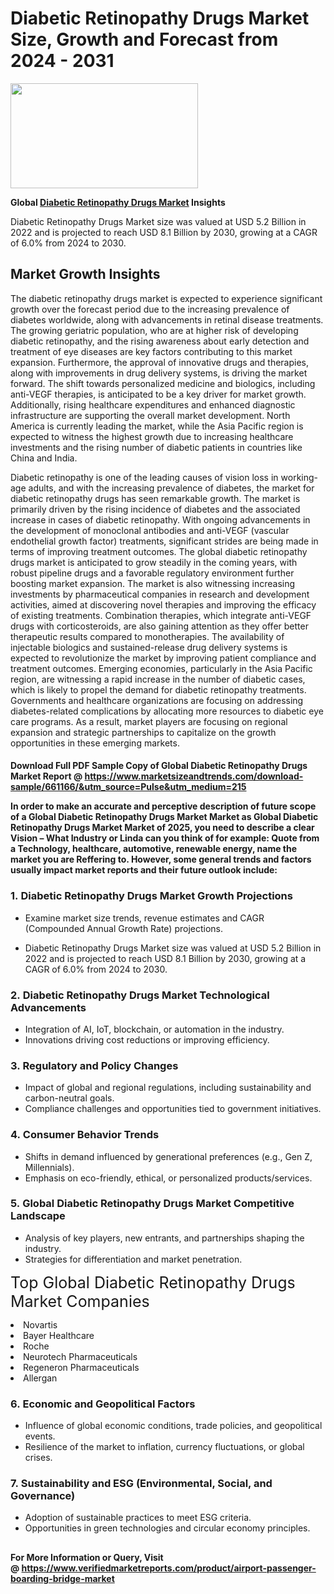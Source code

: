 <H1>Diabetic Retinopathy Drugs Market Size, Growth and Forecast from 2024 - 2031</H1><img class="aligncenter size-medium wp-image-584254" src="https://thirdeyenews.in/wp-content/uploads/2024/09/Global-Market-Research-300x168.jpeg" alt="" width="300" height="168" /><p><strong>Global&nbsp;<a href="https://www.marketsizeandtrends.com/download-sample/661166/&amp;utm_source=Pulse&amp;utm_medium=215">Diabetic Retinopathy Drugs Market</a> Insights</strong></p><p>Diabetic Retinopathy Drugs Market size was valued at USD 5.2 Billion in 2022 and is projected to reach USD 8.1 Billion by 2030, growing at a CAGR of 6.0% from 2024 to 2030.</p><p><h2>Market Growth Insights</h2> <p>The diabetic retinopathy drugs market is expected to experience significant growth over the forecast period due to the increasing prevalence of diabetes worldwide, along with advancements in retinal disease treatments. The growing geriatric population, who are at higher risk of developing diabetic retinopathy, and the rising awareness about early detection and treatment of eye diseases are key factors contributing to this market expansion. Furthermore, the approval of innovative drugs and therapies, along with improvements in drug delivery systems, is driving the market forward. The shift towards personalized medicine and biologics, including anti-VEGF therapies, is anticipated to be a key driver for market growth. Additionally, rising healthcare expenditures and enhanced diagnostic infrastructure are supporting the overall market development. North America is currently leading the market, while the Asia Pacific region is expected to witness the highest growth due to increasing healthcare investments and the rising number of diabetic patients in countries like China and India.</p> <p><strong></strong></p> <p>Diabetic retinopathy is one of the leading causes of vision loss in working-age adults, and with the increasing prevalence of diabetes, the market for diabetic retinopathy drugs has seen remarkable growth. The market is primarily driven by the rising incidence of diabetes and the associated increase in cases of diabetic retinopathy. With ongoing advancements in the development of monoclonal antibodies and anti-VEGF (vascular endothelial growth factor) treatments, significant strides are being made in terms of improving treatment outcomes. The global diabetic retinopathy drugs market is anticipated to grow steadily in the coming years, with robust pipeline drugs and a favorable regulatory environment further boosting market expansion. The market is also witnessing increasing investments by pharmaceutical companies in research and development activities, aimed at discovering novel therapies and improving the efficacy of existing treatments. Combination therapies, which integrate anti-VEGF drugs with corticosteroids, are also gaining attention as they offer better therapeutic results compared to monotherapies. The availability of injectable biologics and sustained-release drug delivery systems is expected to revolutionize the market by improving patient compliance and treatment outcomes. Emerging economies, particularly in the Asia Pacific region, are witnessing a rapid increase in the number of diabetic cases, which is likely to propel the demand for diabetic retinopathy treatments. Governments and healthcare organizations are focusing on addressing diabetes-related complications by allocating more resources to diabetic eye care programs. As a result, market players are focusing on regional expansion and strategic partnerships to capitalize on the growth opportunities in these emerging markets. <h4></p><p><span class=""><strong>Download Full PDF Sample Copy of Global Diabetic Retinopathy Drugs Market Report</strong> @ <a href="https://www.marketsizeandtrends.com/download-sample/661166/&amp;utm_source=Pulse&amp;utm_medium=215" target="_blank">https://www.marketsizeandtrends.com/download-sample/661166/&amp;utm_source=Pulse&amp;utm_medium=215</a></span></p><p>In order to make an accurate and perceptive description of future scope of a Global&nbsp;Diabetic Retinopathy Drugs Market Market as Global&nbsp;Diabetic Retinopathy Drugs Market Market of 2025, you need to describe a clear Vision &ndash; What Industry or Linda can you think of for example: Quote from a Technology, healthcare, automotive, renewable energy, name the market you are Reffering to. However, some general trends and factors usually impact market reports and their future outlook include:</p><h3>1.&nbsp;<strong>Diabetic Retinopathy Drugs Market Growth Projections</strong></h3><ul><li>Examine market size trends, revenue estimates and CAGR (Compounded Annual Growth Rate) projections.</li><li><p>Diabetic Retinopathy Drugs Market size was valued at USD 5.2 Billion in 2022 and is projected to reach USD 8.1 Billion by 2030, growing at a CAGR of 6.0% from 2024 to 2030.</p></li></ul><h3>2.&nbsp;<strong>Diabetic Retinopathy Drugs Market Technological Advancements</strong></h3><ul><li>Integration of AI, IoT, blockchain, or automation in the industry.</li><li>Innovations driving cost reductions or improving efficiency.</li></ul><h3>3.&nbsp;<strong>Regulatory and Policy Changes</strong></h3><ul><li>Impact of global and regional regulations, including sustainability and carbon-neutral goals.</li><li>Compliance challenges and opportunities tied to government initiatives.</li></ul><h3>4.&nbsp;<strong>Consumer Behavior Trends</strong></h3><ul><li>Shifts in demand influenced by generational preferences (e.g., Gen Z, Millennials).</li><li>Emphasis on eco-friendly, ethical, or personalized products/services.</li></ul><h3>5.&nbsp;<strong>Global Diabetic Retinopathy Drugs Market Competitive Landscape</strong></h3><ul><li>Analysis of key players, new entrants, and partnerships shaping the industry.</li><li>Strategies for differentiation and market penetration.</li></ul><p data-pm-slice="1 1 []"><span style="color: inherit; font-family: inherit; font-size: 25px;">Top Global Diabetic Retinopathy Drugs Market Companies</span></p><div class="" data-test-id=""><p><li>Novartis</li><li> Bayer Healthcare</li><li> Roche</li><li> Neurotech Pharmaceuticals</li><li> Regeneron Pharmaceuticals</li><li> Allergan</li></p></div><h3>6.&nbsp;<strong>Economic and Geopolitical Factors</strong></h3><ul><li>Influence of global economic conditions, trade policies, and geopolitical events.</li><li>Resilience of the market to inflation, currency fluctuations, or global crises.</li></ul><h3>7.&nbsp;<strong>Sustainability and ESG (Environmental, Social, and Governance)</strong></h3><ul><li>Adoption of sustainable practices to meet ESG criteria.</li><li>Opportunities in green technologies and circular economy principles.</li></ul><h2><strong style="font-size: 14px;">For More Information or Query, Visit @&nbsp;</strong><a style="background-color: #ffffff; font-size: 14px;" href="https://www.marketsizeandtrends.com/report/diabetic-retinopathy-drugs-market/" target="_blank">https://www.verifiedmarketreports.com/product/airport-passenger-boarding-bridge-market</a></h2>
